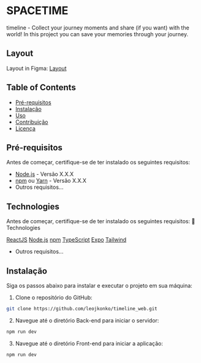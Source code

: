 
# SPACETIME

timeline - Collect your journey moments and share (if you want) with the world!
In this project you can save your memories through your journey.

## Layout
Layout in Figma: [Layout](https://www.figma.com/file/n3iGB8MJOUiBPXs5DIjAuZ/C%C3%A1psula-do-tempo-%E2%80%A2-Trilha-Ignite-(Community)?node-id=0%3A1&mode=dev)

## Table of Contents

- [Pré-requisitos](#pré-requisitos)
- [Instalação](#instalação)
- [Uso](#uso)
- [Contribuição](#contribuição)
- [Licença](#licença)

## Pré-requisitos

Antes de começar, certifique-se de ter instalado os seguintes requisitos:

- [Node.js](https://nodejs.org/) - Versão X.X.X
- [npm](https://www.npmjs.com/) ou [Yarn](https://yarnpkg.com/) - Versão X.X.X
- Outros requisitos...

## Technologies

Antes de começar, certifique-se de ter instalado os seguintes requisitos:
🚀 Technologies

[ReactJS](https://react.dev/)
[Node.js](https://nodejs.org/)
[npm](https://www.npmjs.com/)
[TypeScript](https://www.typescriptlang.org/)
[Expo](https://expo.dev/)
[Tailwind](https://tailwindcss.com/)
- Outros requisitos...


## Instalação

Siga os passos abaixo para instalar e executar o projeto em sua máquina:

1. Clone o repositório do GitHub:
 
```bash
git clone https://github.com/leojkonko/timeline_web.git
```

2. Navegue até o diretório Back-end para iniciar o servidor:

```bash
npm run dev
```
3. Navegue até o diretório Front-end para iniciar a aplicação:

```bash
npm run dev
```
